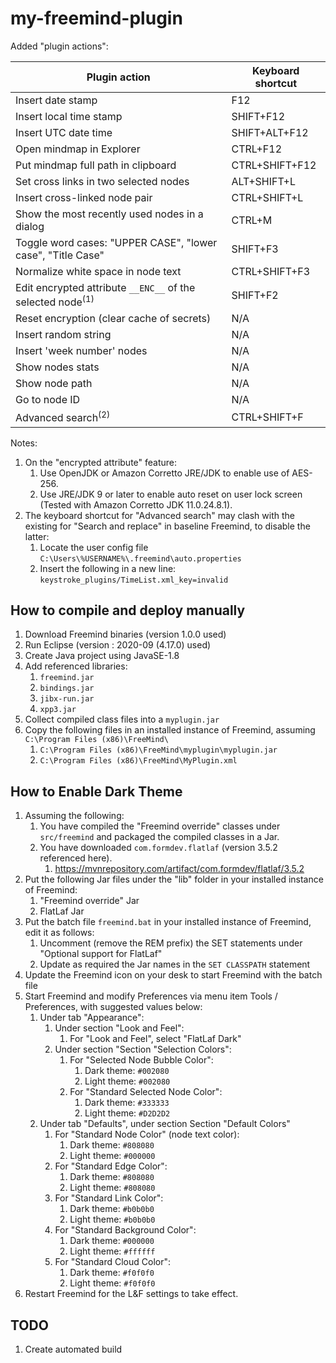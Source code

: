 # my-freemind-plugin

Added "plugin actions":

| Plugin action                                              | Keyboard shortcut |
|------------------------------------------------------------|-------------------|
|Insert date stamp                                           | F12               |
|Insert local time stamp                                     | SHIFT+F12         |
|Insert UTC date time                                        | SHIFT+ALT+F12     |
|Open mindmap in Explorer                                    | CTRL+F12          |
|Put mindmap full path in clipboard                          | CTRL+SHIFT+F12    |
|Set cross links in two selected nodes                       | ALT+SHIFT+L       |
|Insert cross-linked node pair                               | CTRL+SHIFT+L      |
|Show the most recently used nodes in a dialog               | CTRL+M            |
|Toggle word cases: "UPPER CASE", "lower case", "Title Case" | SHIFT+F3          |
|Normalize white space in node text                          | CTRL+SHIFT+F3     |
|Edit encrypted attribute `__ENC__` of the selected node<sup>(1)</sup> | SHIFT+F2          |
|Reset encryption (clear cache of secrets)                   | N/A               |
|Insert random string                                        | N/A               |
|Insert 'week number' nodes                                  | N/A               |
|Show nodes stats                                            | N/A               |
|Show node path                                              | N/A               |
|Go to node ID                                               | N/A               |
|Advanced search<sup>(2)</sup>                               | CTRL+SHIFT+F      |

Notes:
1. On the "encrypted attribute" feature:
    1. Use OpenJDK or Amazon Corretto JRE/JDK to enable use of AES-256.
    2. Use JRE/JDK 9 or later to enable auto reset on user lock screen (Tested with Amazon Corretto JDK 11.0.24.8.1).
1. The keyboard shortcut for "Advanced search" may clash with the existing for "Search and replace" in baseline Freemind, to disable the latter:
    1. Locate the user config file `C:\Users\%USERNAME%\.freemind\auto.properties` 
    2. Insert the following in a new line: `keystroke_plugins/TimeList.xml_key=invalid`

## How to compile and deploy manually

1. Download Freemind binaries (version 1.0.0 used)
2. Run Eclipse (version : 2020-09 (4.17.0) used)
3. Create Java project using JavaSE-1.8
4. Add referenced libraries:
    1. `freemind.jar`
    2. `bindings.jar`
    3. `jibx-run.jar`
    4. `xpp3.jar`
5. Collect compiled class files into a `myplugin.jar`
6. Copy the following files in an installed instance of Freemind, assuming `C:\Program Files (x86)\FreeMind\`
    1. `C:\Program Files (x86)\FreeMind\myplugin\myplugin.jar`
    2. `C:\Program Files (x86)\FreeMind\MyPlugin.xml`


## How to Enable Dark Theme

1. Assuming the following:
    1. You have compiled the "Freemind override" classes under `src/freemind` and packaged the compiled classes in a Jar.
    2. You have downloaded `com.formdev.flatlaf` (version 3.5.2 referenced here).
        1. https://mvnrepository.com/artifact/com.formdev/flatlaf/3.5.2
2. Put the following Jar files under the "lib" folder in your installed instance of Freemind:
    1. "Freemind override" Jar
    2. FlatLaf Jar
3. Put the batch file `freemind.bat` in your installed instance of Freemind, edit it as follows:
    1. Uncomment (remove the REM prefix) the SET statements under "Optional support for FlatLaf"
    2. Update as required the Jar names in the `SET CLASSPATH` statement
4. Update the Freemind icon on your desk to start Freemind with the batch file
5. Start Freemind and modify Preferences via menu item Tools / Preferences, with suggested values below:
    1. Under tab "Appearance":
        1. Under section "Look and Feel":
            1. For "Look and Feel", select "FlatLaf Dark"
        1. Under section "Section "Selection Colors":
            1. For "Selected Node Bubble Color":
                1. Dark theme: `#002080`
                2. Light theme: `#002080`
            2. For "Standard Selected Node Color":
                1. Dark theme: `#333333`
                2. Light theme: `#D2D2D2`
    2. Under tab "Defaults", under section Section "Default Colors"
        1. For "Standard Node Color" (node text color):
            1. Dark theme: `#808080`
            2. Light theme: `#000000`
        2. For "Standard Edge Color":
            1. Dark theme: `#808080`
            2. Light theme: `#808080`
        3. For "Standard Link Color":
            1. Dark theme: `#b0b0b0`
            2. Light theme: `#b0b0b0`
        4. For "Standard Background Color":
            1. Dark theme: `#000000`
            2. Light theme: `#ffffff`
        5. For "Standard Cloud Color":
            1. Dark theme: `#f0f0f0`
            2. Light theme: `#f0f0f0`
5. Restart Freemind for the L&F settings to take effect.


## TODO

1. Create automated build
